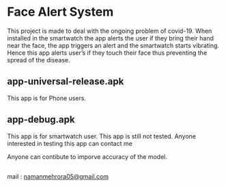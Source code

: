 # Face Alert System
This project is made to deal with the ongoing problem of covid-19. When installed in the smartwatch the
app alerts the user if they bring their hand near the face, the app triggers an alert and the smartwatch
starts vibrating. Hence this app alerts user’s if they touch their face thus preventing the spread of the
disease.

## app-universal-release.apk
This app is for Phone users.

## app-debug.apk
This app is for smartwatch user.
This app is still not tested. Anyone interested in testing this app can contact me

Anyone can contibute to imporve accuracy of the model.
##
mail : namanmehrora05@gmail.com

